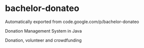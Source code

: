 # bachelor-donateo
Automatically exported from code.google.com/p/bachelor-donateo

Donation Management System in Java

Donation, volunteer and crowdfunding
